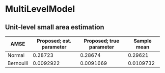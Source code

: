 # MultiLevelModel

## Unit-level small area estimation

<table class="tg">
<thead>
  <tr>
    <th class="tg-c3ow">AMSE</th>
    <th class="tg-c3ow">Proposed; est. parameter</th>
    <th class="tg-c3ow">Proposed; true parameter</th>
    <th class="tg-c3ow">Sample mean</th>
  </tr>
</thead>
<tbody>
  <tr>
    <td class="tg-c3ow">Normal</td>
    <td class="tg-c3ow">0.28723</td>
    <td class="tg-c3ow">0.28674</td>
    <td class="tg-c3ow">0.29621</td>
  </tr>
  <tr>
    <td class="tg-c3ow">Bernoulli</td>
    <td class="tg-c3ow">0.0092922</td>
    <td class="tg-c3ow">0.0091669</td>
    <td class="tg-c3ow">0.0109732</td>
  </tr>
</tbody>
</table>
